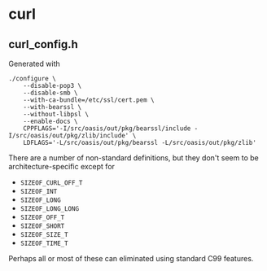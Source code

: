 # curl

## curl_config.h
Generated with

	./configure \
		--disable-pop3 \
		--disable-smb \
		--with-ca-bundle=/etc/ssl/cert.pem \
		--with-bearssl \
		--without-libpsl \
		--enable-docs \
		CPPFLAGS='-I/src/oasis/out/pkg/bearssl/include -I/src/oasis/out/pkg/zlib/include' \
		LDFLAGS='-L/src/oasis/out/pkg/bearssl -L/src/oasis/out/pkg/zlib'

There are a number of non-standard definitions, but they don't seem to be
architecture-specific except for

- `SIZEOF_CURL_OFF_T`
- `SIZEOF_INT`
- `SIZEOF_LONG`
- `SIZEOF_LONG_LONG`
- `SIZEOF_OFF_T`
- `SIZEOF_SHORT`
- `SIZEOF_SIZE_T`
- `SIZEOF_TIME_T`

Perhaps all or most of these can eliminated using standard C99 features.
